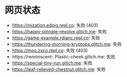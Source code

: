 # 网页状态
- https://mization.edpjg.repl.co: 失败 (403)
- https://happy-pinnate-revolve.glitch.me: 失败
- https://game-example.rdianc.repl.co: 失败
- https://thundering-morning-kryptops.glitch.me: 失败
- https://moo.zxco.repl.co: 失败 (403)
- https://reminiscent- Plastic-cheek.glitch.me: 失败
- https://special-tiny-run.glitch.me: 失败
- https://leaf-relieved-chestnut.glitch.me: 失败
